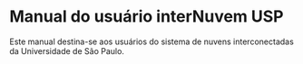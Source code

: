 # Manual do usuário interNuvem USP

Este manual destina-se aos usuários do sistema de nuvens interconectadas da Universidade de São Paulo.